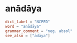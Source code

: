 # anādāya

``` toml
dict_label = "NCPED"
word = "anādāya"
grammar_comment = "neg. absol"
see_also = ["ādāya"]
```

